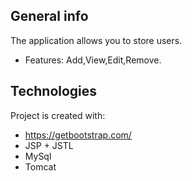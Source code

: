 ## General info
The application allows you to store users. 
* Features: Add,View,Edit,Remove.


	
## Technologies
Project is created with:
* https://getbootstrap.com/
* JSP + JSTL
* MySql
* Tomcat

	
